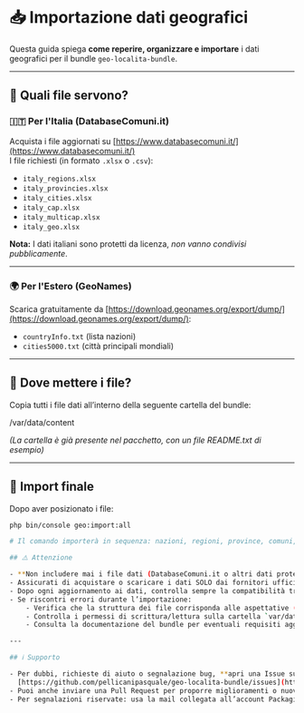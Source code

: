 # 📥 Importazione dati geografici

Questa guida spiega **come reperire, organizzare e importare** i dati geografici per il bundle `geo-localita-bundle`.

---

## 📑 Quali file servono?

### 🇮🇹 **Per l'Italia (DatabaseComuni.it)**

Acquista i file aggiornati su [https://www.databasecomuni.it/](https://www.databasecomuni.it/)  
I file richiesti (in formato `.xlsx` o `.csv`):

- `italy_regions.xlsx`
- `italy_provincies.xlsx`
- `italy_cities.xlsx`
- `italy_cap.xlsx`
- `italy_multicap.xlsx`
- `italy_geo.xlsx`

**Nota:** I dati italiani sono protetti da licenza, _non vanno condivisi pubblicamente_.

---

### 🌍 **Per l'Estero (GeoNames)**

Scarica gratuitamente da [https://download.geonames.org/export/dump/](https://download.geonames.org/export/dump/):

- `countryInfo.txt` (lista nazioni)
- `cities5000.txt` (città principali mondiali)

---

## 📂 Dove mettere i file?

Copia tutti i file dati all’interno della seguente cartella del bundle:

/var/data/content

*(La cartella è già presente nel pacchetto, con un file README.txt di esempio)*

---

## 🚦 **Import finale**

Dopo aver posizionato i file:

```bash
php bin/console geo:import:all

# Il comando importerà in sequenza: nazioni, regioni, province, comuni, CAP, coordinate e città estere.

## ⚠️ Attenzione

- **Non includere mai i file dati (DatabaseComuni.it o altri dati protetti) nel repository pubblico!**
- Assicurati di acquistare o scaricare i dati SOLO dai fornitori ufficiali e rispettare le relative licenze.
- Dopo ogni aggiornamento ai dati, controlla sempre la compatibilità tra la versione dei file e quella del bundle.
- Se riscontri errori durante l’importazione:
    - Verifica che la struttura dei file corrisponda alle aspettative (header, colonne, formato).
    - Controlla i permessi di scrittura/lettura sulla cartella `var/data/`.
    - Consulta la documentazione del bundle per eventuali requisiti aggiuntivi.

---

## ℹ️ Supporto

- Per dubbi, richieste di aiuto o segnalazione bug, **apri una Issue su GitHub**:  
  [https://github.com/pellicanipasquale/geo-localita-bundle/issues](https://github.com/pellicanipasquale/geo-localita-bundle/issues)
- Puoi anche inviare una Pull Request per proporre miglioramenti o nuove funzionalità.
- Per segnalazioni riservate: usa la mail collegata all’account Packagist/GitHub del maintainer.

